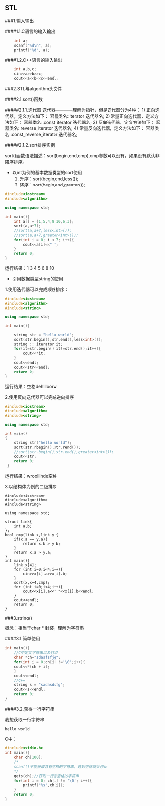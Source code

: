 STL
------------
###1.输入输出

####1.1.C语言的输入输出

```cpp
    int a;
    scanf("%d\n", a);
    printf("%d", a);
```

####1.2.C++语言的输入输出

```cpp
    int a,b,c;
    cin>>a>>b>>c;
    cout<<a<<b<<c<<endl;
```

###2.STL与algorithm头文件

####2.1.sort()函数

#####2.1.1.迭代器
    迭代器————理解为指针，但是迭代器分为4种：
    1) 正向迭代器，定义方法如下：
    容器类名::iterator  迭代器名;
    2) 常量正向迭代器，定义方法如下：
    容器类名::const_iterator  迭代器名;
    3) 反向迭代器，定义方法如下：
    容器类名::reverse_iterator  迭代器名;
    4) 常量反向迭代器，定义方法如下：
    容器类名::const_reverse_iterator  迭代器名;

#####2.1.2.sort排序实例

sort()函数语法描述：sort(begin,end,cmp),cmp参数可以没有，如果没有默认非降序排序。
- 以int为例的基本数据类型的sort使用
	1. 升序：sort(begin,end,less<data-type>());
	2. 降序：sort(begin,end,greater<data-type>());

```cpp
#include<iostream>
#include<algorithm>

using namespace std;

int main(){
    int a[] = {1,5,4,8,10,6,3};
    sort(a,a+7);
    //sort(a,a+7,less<int>());
    //sort(a,a+7,graeter<int>());
    for(int i = 0; i < 7; i++){
        cout<<a[i]<<" ";
    }
    return 0;
}
```
运行结果：1 3 4 5 6 8 10

- 引用数据类型string的使用

1.使用迭代器可以完成顺序排序：

```cpp
#include<iostream>
#include<algorithm>
#include<string>

using namespace std;

int main(){

    string str = "hello world";
    sort(str.begin(),str.end(),less<int>());
    string :: iterator it;
    for(it=str.begin();it!=str.end();it++){
        cout<<*it;
    }
    cout<<endl;
    cout<<str<<endl;
    return 0;
}
```
运行结果：空格dehllloorw

2.使用反向迭代器可以完成逆向排序

```cpp
#include<iostream>
#include<algorithm>
#include<string>

using namespace std;

int main()
{
    string str("hello world");
    sort(str.rbegin(),str.rend());
    //sort(str.begin(),str.end(),greater<int>());
    cout<<str;
    return 0;
 }
```
运行结果：wroolllhde空格

3.以结构体为例的二级排序

```
#include<iostream>
#include<algorithm>
#include<string>

using namespace std;

struct link{
    int a,b;
};
bool cmp(link x,link y){
    if(x.a == y.a){
        return x.b > y.b;
    }
    return x.a > y.a;
}
int main(){
    link x[4];
    for (int i=0;i<4;i++){
        cin>>x[i].a>>x[i].b;
    }
    sort(x,x+4,cmp);
    for (int i=0;i<4;i++){
        cout<<x[i].a<<" "<<x[i].b<<endl;
    }
    cout<<endl;
    return 0;
}
```
###3.string()

概念：相当于char * 封装，理解为字符串

####3.1.简单使用

```cpp
int main(){
	//C中定义字符串以及打印
	char *ch="sdasfsfjg";
	for(int i = 0;ch[i] !='\0';i++){
	cout<<*(ch + i);
	}
	cout<<endl;
	//C++
	string s = "sadasdsfg";
	cout<<s<<endl;
	return 0;
}
```

####3.2.获得一行字符串

我想获取一行字符串
```cpp
hello world
```
C中：
```c
#include<stdio.h>
int main(){
    char ch[100];
    /*
    scanf()不能获取含有空格的字符串，遇到空格就会停止
    */
    gets(ch);//获取一行有空格的字符串
    for(int i = 0; ch[i] != '\0'; i++){
        printf("%s",ch[i]);
    }
    return 0;
}
```
